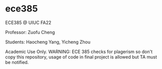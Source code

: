 # ece385
ECE385 @ UIUC FA22

Professor: Zuofu Cheng

Students: Haocheng Yang, Yicheng Zhou

Academic Use Only. WARNING: ECE 385 checks for plagerism so don't copy this repository, usage of code in final project is allowed but TA must be notified. 
